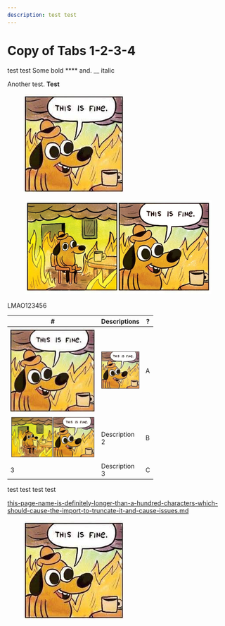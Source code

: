 ```yaml
---
description: test test
---
```


# Copy of Tabs 1-2-3-4

test test Some bold \*\*\*\* and. \_\_ italic

Another test. **Test**

<figure><img src="../.gitbook/assets/this is fine.jpeg" alt=""><figcaption></figcaption></figure>

<figure><img src="../.gitbook/assets/this-is-fine_large.webp" alt=""><figcaption></figcaption></figure>

LMAO123456

<table><thead><tr><th width="192.6">#</th><th width="75">Descriptions</th><th>?</th></tr></thead><tbody><tr><td><img src="../.gitbook/assets/this is fine.jpeg" alt="" data-size="original"></td><td><img src="../.gitbook/assets/this is fine.jpeg" alt="" data-size="original"></td><td>A</td></tr><tr><td><img src="../.gitbook/assets/this-is-fine_large.webp" alt="" data-size="original"></td><td>Description 2</td><td>B</td></tr><tr><td>3</td><td>Description 3</td><td>C</td></tr></tbody></table>

test test test test

[this-page-name-is-definitely-longer-than-a-hundred-characters-which-should-cause-the-import-to-truncate-it-and-cause-issues.md](../this-page-name-is-definitely-longer-than-a-hundred-characters-which-should-cause-the-import-to-truncate-it-and-cause-issues.md)

<figure><img src="../.gitbook/assets/this-file-name-is-definitely-longer-than-a-hundred-characters-which-should-cause-the-import-to-truncate-it-and-cause-issues.md.jpeg" alt=""><figcaption></figcaption></figure>
